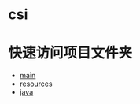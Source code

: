 # csi

# 快速访问项目文件夹
- [main](https://github.com/mumuzsl/csi/tree/master/src/main)
- [resources](https://github.com/mumuzsl/csi/tree/master/src/main/resources)
- [java](https://github.com/mumuzsl/csi/tree/master/src/main/java/com/cqjtu/csi)
